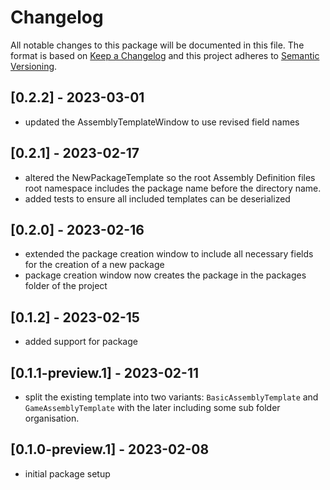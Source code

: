 # Changelog
All notable changes to this package will be documented in this file.
The format is based on [Keep a Changelog](http://keepachangelog.com/en/1.0.0/) and this project adheres to [Semantic Versioning](http://semver.org/spec/v2.0.0.html).

## [0.2.2] - 2023-03-01
- updated the AssemblyTemplateWindow to use revised field names

## [0.2.1] - 2023-02-17
- altered the NewPackageTemplate so the root Assembly Definition files root namespace includes the package name before the directory name.
- added tests to ensure all included templates can be deserialized

## [0.2.0] - 2023-02-16
- extended the package creation window to include all necessary fields for the creation of a new package
- package creation window now creates the package in the packages folder of the project

## [0.1.2] - 2023-02-15
- added support for package

## [0.1.1-preview.1] - 2023-02-11
- split the existing template into two variants: `BasicAssemblyTemplate` and `GameAssemblyTemplate` with the later including some sub folder organisation.

## [0.1.0-preview.1] - 2023-02-08
- initial package setup